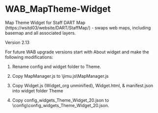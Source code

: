 # WAB_MapTheme-Widget
Map Theme Widget for Staff DART Map (https://wsitd03/website/DART/StaffMap/) - swaps web maps, including basemap and all associated layers.

Version 2.13

For future WAB upgrade versions start with About widget and make the following modifications:

1. Rename config and widget folder to Theme. 

2. Copy MapManager.js to \jimu.js\MapManager.js

3. Copy Widget.js (Widget_org unminified), Widget.html, & manifest.json into widget folder Theme

4. Copy config_widgets_Theme_Widget_20.json to \config\config_widgets_Theme_Widget_20.json.
